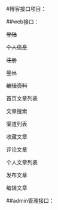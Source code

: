 #博客接口项目：


##web接口：

~~登陆~~

~~个人信息~~

~~注册~~

~~登出~~

~~编辑资料~~

首页文章列表

文章搜索

渠道列表

收藏文章

评论文章

个人文章列表

发布文章

编辑文章


##admin管理接口：